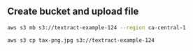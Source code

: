 ## Create bucket and upload file

```sh
aws s3 mb s3://textract-example-124 --region ca-central-1

aws s3 cp tax-png.jpg s3://textract-example-124
```
